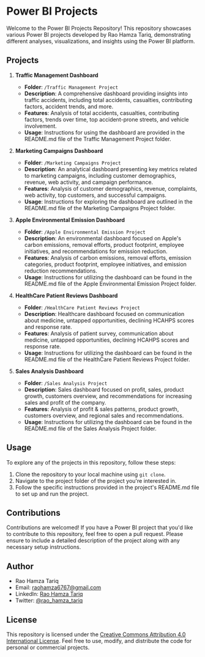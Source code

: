 # Power BI Projects

Welcome to the Power BI Projects Repository! This repository showcases various Power BI projects developed by Rao Hamza Tariq, demonstrating different analyses, visualizations, and insights using the Power BI platform.

## Projects

1. **Traffic Management Dashboard**
   - **Folder**: `/Traffic Management Project`
   - **Description**: A comprehensive dashboard providing insights into traffic accidents, including total accidents, casualties, contributing factors, accident trends, and more.
   - **Features**: Analysis of total accidents, casualties, contributing factors, trends over time, top accident-prone streets, and vehicle involvement.
   - **Usage**: Instructions for using the dashboard are provided in the README.md file of the Traffic Management Project folder.

2. **Marketing Campaigns Dashboard**
   - **Folder**: `/Marketing Campaigns Project`
   - **Description**: An analytical dashboard presenting key metrics related to marketing campaigns, including customer demographics, revenue, web activity, and campaign performance.
   - **Features**: Analysis of customer demographics, revenue, complaints, web activity, top customers, and successful campaigns.
   - **Usage**: Instructions for exploring the dashboard are outlined in the README.md file of the Marketing Campaigns Project folder.

3. **Apple Environmental Emission Dashboard**
   - **Folder**: `/Apple Environmental Emission Project`
   - **Description**: An environmental dashboard focused on Apple's carbon emissions, removal efforts, product footprint, employee initiatives, and recommendations for emission reduction.
   - **Features**: Analysis of carbon emissions, removal efforts, emission categories, product footprint, employee initiatives, and emission reduction recommendations.
   - **Usage**: Instructions for utilizing the dashboard can be found in the README.md file of the Apple Environmental Emission Project folder.
  
3. **HealthCare Patient Reviews Dashboard**
   - **Folder**: `/HealthCare Patient Reviews Project`
   - **Description**: Healthcare dashboard focused on  communication about medicine, untapped opportunities, declining HCAHPS scores and response rate.
   - **Features**: Analysis of patient survey, communication about medicine, untapped opportunities, declining HCAHPS scores and response rate.
   - **Usage**: Instructions for utilizing the dashboard can be found in the README.md file of the HealthCare Patient Reviews Project folder.
  
3. **Sales Analysis Dashboard**
   - **Folder**: `/Sales Analysis Project`
   - **Description**: Sales dashboard focused on profit, sales, product growth, customers overview, and recommendations for increasing sales and profit of the company.
   - **Features**: Analysis of profit & sales patterns, product growth, customers overview, and regional sales and recommendations.
   - **Usage**: Instructions for utilizing the dashboard can be found in the README.md file of the Sales Analysis Project folder.
 
## Usage

To explore any of the projects in this repository, follow these steps:

1. Clone the repository to your local machine using `git clone`.
2. Navigate to the project folder of the project you're interested in.
3. Follow the specific instructions provided in the project's README.md file to set up and run the project.

## Contributions

Contributions are welcomed! If you have a Power BI project that you'd like to contribute to this repository, feel free to open a pull request. Please ensure to include a detailed description of the project along with any necessary setup instructions.

## Author

- Rao Hamza Tariq
- Email: raohamza6767@gmail.com
- LinkedIn: [Rao Hamza Tariq](https://www.linkedin.com/in/rao-hamza-tariq/)
- Twitter: [@rao_hamza_tariq](https://twitter.com/rao_hamza_tariq)

## License

This repository is licensed under the [Creative Commons Attribution 4.0 International License](LICENSE). Feel free to use, modify, and distribute the code for personal or commercial projects.
